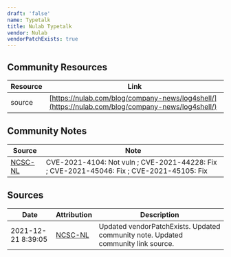 ```yaml
---
draft: 'false'
name: Typetalk
title: Nulab Typetalk
vendor: Nulab
vendorPatchExists: true
---
```



## Community Resources
| Resource | Link |
| --- | --- |
| source | [https://nulab.com/blog/company-news/log4shell/](https://nulab.com/blog/company-news/log4shell/) |

## Community Notes
| Source | Note |
| --- | --- |
| [NCSC-NL](https://github.com/NCSC-NL/log4shell/blob/main/software/README.md) | CVE-2021-4104: Not vuln ; CVE-2021-44228: Fix ; CVE-2021-45046: Fix ; CVE-2021-45105: Fix </ul> |

## Sources
| Date | Attribution | Description |
| --- | --- | --- |
| 2021-12-21 8:39:05 | [NCSC-NL](https://github.com/NCSC-NL/log4shell/blob/main/software/README.md) | Updated vendorPatchExists. Updated community note. Updated community link source.  |
